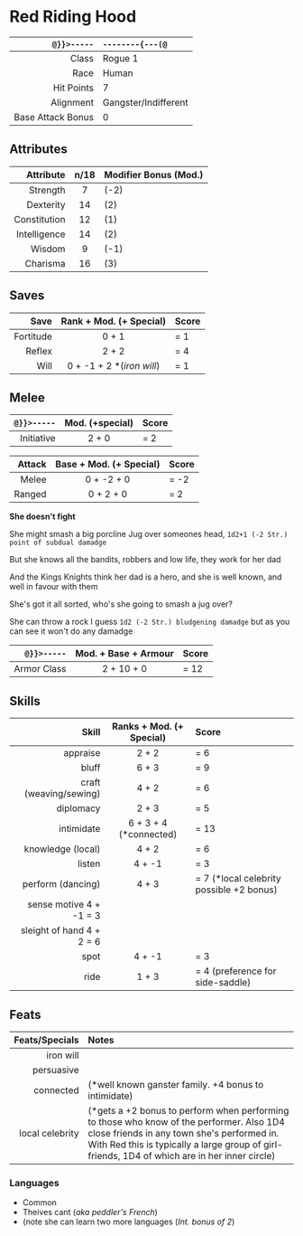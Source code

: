 # Red Riding Hood

`@}}>-----` | `--------{---(@`
---: | :--- 
Class | Rogue 1
Race | Human
Hit Points | 7
Alignment | Gangster/Indifferent
Base Attack Bonus | 0

## Attributes
| Attribute | n/18 | Modifier Bonus (Mod.) |
| ---: | :---: | :--- |
| Strength | 7 | (-2) |
| Dexterity | 14 | (2) |
| Constitution | 12 | (1) |
| Intelligence | 14 | (2) |
| Wisdom |9 | (-1) |
| Charisma | 16 | (3) |

## Saves
| Save | Rank + Mod. (+ Special) | Score |
| ---: | :---: | :--- |
| Fortitude | 0 + 1 | = 1 |
| Reflex | 2 + 2 | = 4 |
| Will | 0 + -1 + 2 *(*iron will*) | = 1 |

## Melee
| `@}}>-----` | Mod. (+special) | Score |
| ---: | :---: | :--- |
| Initiative | 2 + 0 | = 2 |

| Attack | Base + Mod. (+ Special) | Score |
| ---: | :---: | :--- |
| Melee | 0 + -2 + 0 | = -2 |
| Ranged |	0 + 2 + 0 | = 2 |

**She doesn't fight**

She might smash a big porcline Jug over someones head, `1d2+1 (-2 Str.) point of subdual damadge`

But she knows all the bandits, robbers and low life, they work for her dad

And the Kings Knights think her dad is a hero, and she is well known, and well in favour with them

She's got it all sorted, who's she going to smash a jug over?

She can throw a rock I guess `1d2 (-2 Str.) bludgening damadge` but as you can see it won't do any damadge

 `@}}>-----` | Mod. + Base + Armour | Score
  ---: | :---: | :---
Armor Class | 2 + 10 + 0 | = 12

## Skills
| Skill | Ranks + Mod. (+ Special) | Score |
| ---: | :---: | :--- |
| appraise | 2 + 2 | = 6 |
| bluff | 6 + 3 | = 9 |
| craft (weaving/sewing) | 4 + 2 | = 6 |
| diplomacy | 2 + 3 | = 5 |
| intimidate | 6 + 3 + 4 (*connected) | = 13 |
| knowledge (local) | 4 + 2 | = 6 |
| listen | 4 + -1 | = 3 |
| perform (dancing) | 4 + 3 | = 7 (*local celebrity possible +2 bonus) |
| sense motive 4 + -1 = 3 |
| sleight of hand 4 + 2 = 6 |
| spot | 4 + -1 | = 3 |
| ride | 1 + 3 | = 4 (preference for side-saddle) |

## Feats
| Feats/Specials | Notes |
| ---: | :--- | 
| iron will | |
| persuasive | |
| connected | (*well known ganster family. +4 bonus to intimidate) |
| local celebrity | (*gets a +2 bonus to perform when performing to those who know of the performer. Also 1D4 close friends in any town she's performed in. With Red this is typically a large group of girl-friends, 1D4 of which are in her inner circle) |

### Languages 
* Common
* Theives cant (*aka peddler's French*)
* (note she can learn two more languages (*Int. bonus of 2*)
